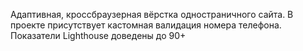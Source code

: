 Адаптивная, кроссбраузерная вёрстка одностраничного сайта. В проекте присутствует кастомная валидация номера телефона. Показатели Lighthouse доведены до 90+
